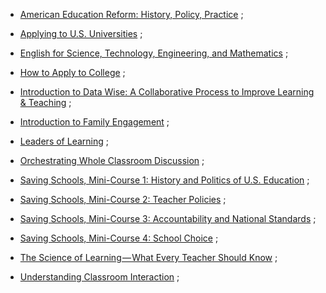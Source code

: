 * [American Education Reform: History, Policy, Practice](https://www.class-central.com/mooc/2793/coursera-american-education-reform-history-policy-practice) ;
* [Applying to U.S. Universities](https://www.class-central.com/mooc/1620/coursera-applying-to-u-s-universities) ;

* [English for Science, Technology, Engineering, and Mathematics](https://www.class-central.com/mooc/6538/coursera-english-for-science-technology-engineering-and-mathematics) ;

* [How to Apply to College](https://www.class-central.com/mooc/7504/coursera-how-to-apply-to-college) ;
* [Introduction to Data Wise: A Collaborative Process to Improve Learning & Teaching](https://www.class-central.com/mooc/3395/edx-introduction-to-data-wise-a-collaborative-process-to-improve-learning-teaching) ;

* [Introduction to Family Engagement](https://www.class-central.com/mooc/6513/edx-introduction-to-family-engagement-in-education) ;
* [Leaders of Learning](https://www.class-central.com/mooc/2027/edx-leaders-of-learning) ;

* [Orchestrating Whole Classroom Discussion](https://www.class-central.com/mooc/7421/coursera-orchestrating-whole-classroom-discussion) ;
* [Saving Schools, Mini-Course 1: History and Politics of U.S. Education](https://www.class-central.com/mooc/2365/edx-saving-schools-mini-course-1-history-and-politics-of-u-s-education) ;

* [Saving Schools, Mini-Course 2: Teacher Policies](https://www.class-central.com/mooc/2812/edx-saving-schools-mini-course-2-teacher-policies) ;
* [Saving Schools, Mini-Course 3: Accountability and National Standards](https://www.class-central.com/mooc/2695/edx-saving-schools-mini-course-3-accountability-and-national-standards) ;
* [Saving Schools, Mini-Course 4: School Choice](https://www.class-central.com/mooc/2696/edx-saving-schools-mini-course-4-school-choice) ;

* [The Science of Learning — What Every Teacher Should Know](https://www.class-central.com/mooc/5725/edx-the-science-of-learning-what-every-teacher-should-know) ;
* [Understanding Classroom Interaction](https://www.class-central.com/mooc/7198/edx-understanding-classroom-interaction) ;
